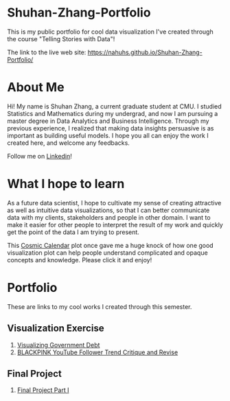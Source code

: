 # Shuhan-Zhang-Portfolio
This is my public portfolio for cool data visualization I've created through the course "Telling Stories with Data"!

The link to the live web site: https://nahuhs.github.io/Shuhan-Zhang-Portfolio/

# About Me
Hi! My name is Shuhan Zhang, a current graduate student at CMU. I studied Statistics and Mathematics during my undergrad, and now I am pursuing a master degree in Data Analytics and Business Intelligence. Through my previous experience, I realized that making data insights persuasive is as important as building useful models. I hope you all can enjoy the work I created here, and welcome any feedbacks.

Follow me on [Linkedin](https://www.linkedin.com/in/shuhan-zhang-752918179/)!

# What I hope to learn
As a future data scientist, I hope to cultivate my sense of creating attractive as well as intuitive data visualizations, so that I can better communicate data with my clients, stakeholders and people in other domain. I want to make it easier for other people to interpret the result of my work and quickly get the point of the data I am trying to present. 

This [Cosmic Calendar](https://en.wikipedia.org/wiki/Cosmic_Calendar) plot once gave me a huge knock of how one good visualization plot can help people understand complicated and opaque concepts and knowledge. Please click it and enjoy!

# Portfolio
These are links to my cool works I created through this semester.

## Visualization Exercise
1. [Visualizing Government Debt](/government-debt-viz.md)
2. [BLACKPINK YouTube Follower Trend Critique and Revise](/blackpink-youtube-follower.md)

## Final Project
1. [Final Project Part I](/final_project_part_one.md)
